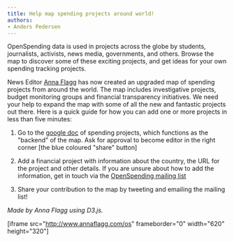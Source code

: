 ```yaml
---
title: Help map spending projects around world!
authors:
- Anders Pedersen
---
```

OpenSpending data is used in projects across the globe by students, journalists, activists, news media, governments, and others. Browse the map to discover some of these exciting projects, and get ideas for your own spending tracking projects.

News Editor <a href="http://www.annaflagg.com">Anna Flagg</a> has now created an upgraded map of spending projects from around the world. The map includes investigative projects, budget monitoring groups and financial transparency initiatives. We need your help to expand the map with some of all the new and fantastic projects out there. Here is a quick guide for how you can add one or more projects in less than five minutes:

1) Go to the <a href="https://docs.google.com/a/okfn.org/spreadsheet/ccc?key=0AqwLVP6U7FhDdEVnaUlLdnRmMnplRzdNWDF3cXBVUmc&usp=drive_web#gid=0">google doc</a> of spending projects, which functions as the "backend" of the map. Ask for approval to become editor in the right corner [the blue coloured "share" button]

2) Add a financial project with information about the country, the URL for the project and other details. If you are unsure about how to add the information, get in touch via the <a href="http://lists.okfn.org/mailman/listinfo/openspending">OpenSpending mailing list</a>

3) Share your contribution to the map by tweeting and emailing the mailing list!

*Made by Anna Flagg using D3.js.*

[iframe src="http://www.annaflagg.com/os" frameborder="0" width="620" height="320"]
